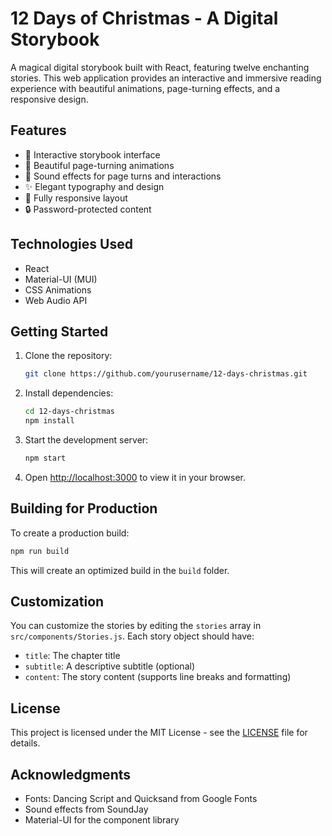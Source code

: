 # 12 Days of Christmas - A Digital Storybook

A magical digital storybook built with React, featuring twelve enchanting stories. This web application provides an interactive and immersive reading experience with beautiful animations, page-turning effects, and a responsive design.

## Features

- 🎄 Interactive storybook interface
- 📖 Beautiful page-turning animations
- 🎵 Sound effects for page turns and interactions
- ✨ Elegant typography and design
- 📱 Fully responsive layout
- 🔒 Password-protected content

## Technologies Used

- React
- Material-UI (MUI)
- CSS Animations
- Web Audio API

## Getting Started

1. Clone the repository:
   ```bash
   git clone https://github.com/yourusername/12-days-christmas.git
   ```

2. Install dependencies:
   ```bash
   cd 12-days-christmas
   npm install
   ```

3. Start the development server:
   ```bash
   npm start
   ```

4. Open [http://localhost:3000](http://localhost:3000) to view it in your browser.

## Building for Production

To create a production build:

```bash
npm run build
```

This will create an optimized build in the `build` folder.

## Customization

You can customize the stories by editing the `stories` array in `src/components/Stories.js`. Each story object should have:

- `title`: The chapter title
- `subtitle`: A descriptive subtitle (optional)
- `content`: The story content (supports line breaks and formatting)

## License

This project is licensed under the MIT License - see the [LICENSE](LICENSE) file for details.

## Acknowledgments

- Fonts: Dancing Script and Quicksand from Google Fonts
- Sound effects from SoundJay
- Material-UI for the component library 